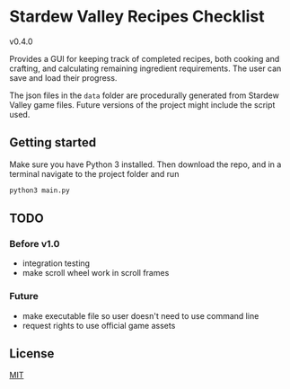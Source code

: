 # Stardew Valley Recipes Checklist

v0.4.0

Provides a GUI for keeping track of completed recipes, both cooking and crafting, and calculating remaining ingredient requirements. The user can save and load their progress.

The json files in the `data` folder are procedurally generated from Stardew Valley game files. Future versions of the project might include the script used.

## Getting started

Make sure you have Python 3 installed. Then download the repo, and in a terminal navigate to the project folder and run

```bash
python3 main.py
```

## TODO

### Before v1.0

- integration testing
- make scroll wheel work in scroll frames

### Future

- make executable file so user doesn't need to use command line
- request rights to use official game assets

## License
[MIT](https://choosealicense.com/licenses/mit/)
